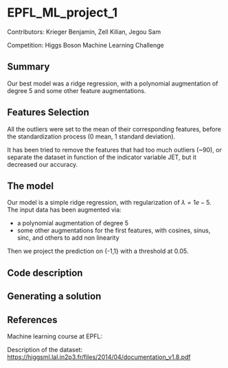 # EPFL_ML_project_1
Contributors: Krieger Benjamin, Zell Kilian, Jegou Sam

Competition: Higgs Boson Machine Learning Challenge

## Summary
Our best model was a ridge regression, with a polynomial augmentation of degree 5 and some other feature augmentations.

## Features Selection
All the outliers were set to the mean of their corresponding features, before the standardization process (0 mean, 1 standard deviation).

It has been tried to remove the features that had too much outliers (~$90%$), or separate the dataset in function of the indicator variable JET, but it decreased our accuracy.

## The model
Our model is a simple ridge regression, with regularization of $\lambda = 1e-5$.
The input data has been augmented via:
  - a polynomial augmentation of degree 5
  - some other augmentations for the first features, with cosines, sinus, sinc, and others to add non linearity

Then we project the prediction on {-1,1} with a threshold at $0.05$.

## Code description

## Generating a solution

## References
Machine learning course at EPFL:

Description of the dataset: https://higgsml.lal.in2p3.fr/files/2014/04/documentation_v1.8.pdf
